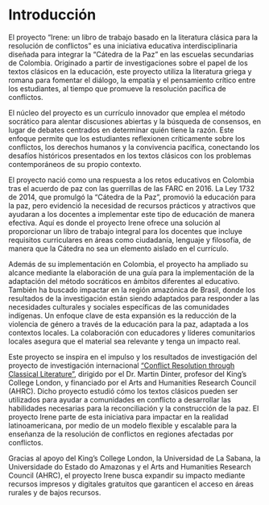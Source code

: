 # Introducción

El proyecto “Irene: un libro de trabajo basado en la literatura clásica para la resolución de conflictos” es una iniciativa educativa interdisciplinaria diseñada para integrar la “Cátedra de la Paz” en las escuelas secundarias de Colombia. Originado a partir de investigaciones sobre el papel de los textos clásicos en la educación, este proyecto utiliza la literatura griega y romana para fomentar el diálogo, la empatía y el pensamiento crítico entre los estudiantes, al tiempo que promueve la resolución pacífica de conflictos.

El núcleo del proyecto es un currículo innovador que emplea el método socrático para alentar discusiones abiertas y la búsqueda de consensos, en lugar de debates centrados en determinar quién tiene la razón. Este enfoque permite que los estudiantes reflexionen críticamente sobre los conflictos, los derechos humanos y la convivencia pacífica, conectando los desafíos históricos presentados en los textos clásicos con los problemas contemporáneos de su propio contexto.

El proyecto nació como una respuesta a los retos educativos en Colombia tras el acuerdo de paz con las guerrillas de las FARC en 2016. La Ley 1732 de 2014, que promulgó la “Cátedra de la Paz”, promovió la educación para la paz, pero evidenció la necesidad de recursos prácticos y atractivos que ayudaran a los docentes a implementar este tipo de educación de manera efectiva. Aquí es donde el proyecto Irene ofrece una solución al proporcionar un libro de trabajo integral para los docentes que incluye requisitos curriculares en áreas como ciudadanía, lenguaje y filosofía, de manera que la Cátedra no sea un elemento aislado en el currículo.

Además de su implementación en Colombia, el proyecto ha ampliado su alcance mediante la elaboración de una guía para la implementación de la adaptación del método socráticos en ámbitos diferentes al educativo. También ha buscado impactar en la región amazónica de Brasil, donde los resultados de la investigación están siendo adaptados para responder a las necesidades culturales y sociales específicas de las comunidades indígenas. Un enfoque clave de esta expansión es la reducción de la violencia de género a través de la educación para la paz, adaptada a los contextos locales. La colaboración con educadores y líderes comunitarios locales asegura que el material sea relevante y tenga un impacto real.

<p>Este proyecto se inspira en el impulso y los resultados de investigación del proyecto de investigación internacional <a href="https://sites.google.com/view/conflictandclassics/home" class="link">“Conflict Resolution through Classical Literature”</a>, dirigido por el Dr. Martin Dinter, profesor del King’s College London, y financiado por el Arts and Humanities Research Council (AHRC). Dicho proyecto estudió cómo los textos clásicos pueden ser utilizados para ayudar a comunidades en conflicto a desarrollar las habilidades necesarias para la reconciliación y la construcción de la paz. El proyecto Irene parte de esta iniciativa para impactar en la realidad latinoamericana, por medio de un modelo flexible y escalable para la enseñanza de la resolución de conflictos en regiones afectadas por conflictos.</p>

Gracias al apoyo del King’s College London, la Universidad de La Sabana, la Universidade do Estado do Amazonas y el Arts and Humanities Research Council (AHRC), el proyecto Irene busca expandir su impacto mediante recursos impresos y digitales gratuitos que garanticen el acceso en áreas rurales y de bajos recursos.